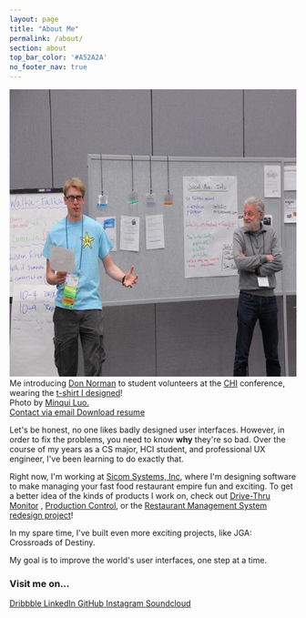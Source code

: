 ```yaml
---
layout: page
title: "About Me"
permalink: /about/
section: about
top_bar_color: '#A52A2A'
no_footer_nav: true
---
```


<img src="/images/about_photo.jpg" width="640" height="505" alt="Photo of me" />

<div class="caption">Me introducing <a href="http://en.wikipedia.org/wiki/Don_Norman">Don Norman</a> to student volunteers at the <a href="http://en.wikipedia.org/wiki/Conference_on_Human_Factors_in_Computing_Systems">CHI</a> conference, wearing the <a href="/projects/archive/#chi_shirt">t-shirt I designed</a>!<br />Photo by <a href="http://www.minqiluo.com/">Minqui Luo.</a></div>

<div class="contact_info">
  <a class="contact" href="#" id="email_link">
    <i class="site-icon fa fa-envelope-o fa-lg"></i>
    <span>Contact via email</span>
  </a>
	<a class="contact" href="/files/DanTilden-Resume.pdf">
    <i class="site-icon fa fa-file-text-o fa-lg"></i>
    <span>Download resume</span>
	</a>
</div>

Let's be honest, no one likes badly designed user interfaces. However, in order to fix
the problems, you need to know <b>why</b> they're so bad. Over the course of my years as a CS major, HCI student, and professional UX engineer, I've been learning to do exactly that.

Right now, I'm working at [Sicom Systems, Inc](http://www.sicom.com), where I'm designing
software to make managing your fast food restaurant empire fun and exciting.
To get a better idea of the kinds of products I work on, check out [Drive-Thru Monitor](/projects/drivethru/)
, [Production Control](/projects/productioncontrol), or the [Restaurant Management System redesign project](/projects/restaurant_management)!

In my spare time, I've built even more exciting projects, like JGA: Crossroads of Destiny.

My goal is to improve the world's user interfaces, one step at a time.


<div class="contact_info">
  <h3>Visit me on...</h3>
	<a class="social" href="https://dribbble.com/dantilden">
    <i class="site-icon fa fa-dribbble fa-3x" style="color: #EA4C89"></i>
    <span>Dribbble</span>
	</a>
	<a class="social" href="https://www.linkedin.com/pub/dan-tilden/20/415/450">
    <i class="site-icon fa fa-linkedin-square fa-3x" style="color: #0077b5;"></i>
    <span>LinkedIn</span>
	</a>
  <a class="social" href="https://github.com/tilden">
    <i class="site-icon fa fa-github-square fa-3x" style="color: #333;"></i>
    <span>GitHub</span>
  </a>
  <a class="social" href="https://instagram.com/freakified/">
    <i class="site-icon fa fa-instagram fa-3x" style="color: #3f729b;"></i>
    <span>Instagram</span>
  </a>
  <a class="social" href="https://soundcloud.com/freakified/">
    <i class="site-icon fa fa-soundcloud fa-3x" style="color: #FF5500;"></i>
    <span>Soundcloud</span>
  </a>
</div>
